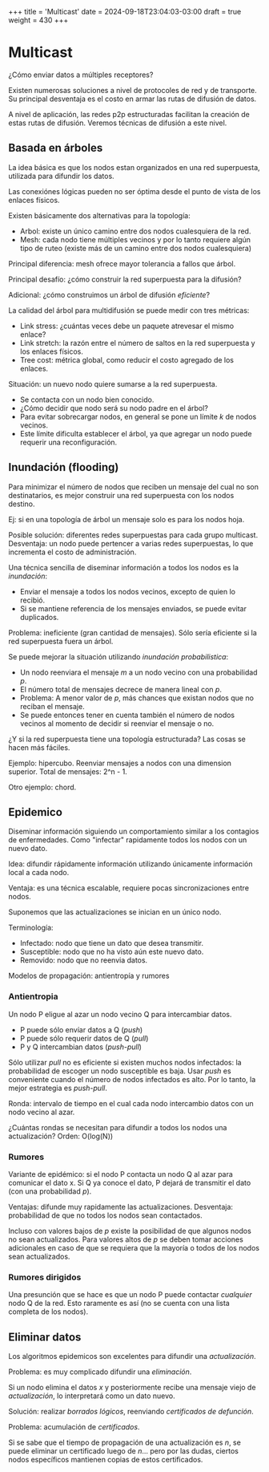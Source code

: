 +++
title = 'Multicast'
date = 2024-09-18T23:04:03-03:00
draft = true
weight = 430 
+++

# Multicast

¿Cómo enviar datos a múltiples receptores?

Existen numerosas soluciones a nivel de protocoles de red y de transporte. Su principal desventaja es el costo en armar las rutas de difusión de datos.

A nivel de aplicación, las redes p2p estructuradas facilitan la creación de estas rutas de difusión. Veremos técnicas de difusión a este nivel.

## Basada en árboles

La idea básica es que los nodos estan organizados en una red superpuesta, utilizada para difundir los datos.

Las conexiónes lógicas pueden no ser óptima desde el punto de vista de los enlaces físicos.

Existen básicamente dos alternativas para la topología:

- Arbol: existe un único camino entre dos nodos cualesquiera de la red.
- Mesh: cada nodo tiene múltiples vecinos y por lo tanto requiere algún tipo de ruteo (existe más de un camino entre dos nodos cualesquiera)

Principal diferencia: mesh ofrece mayor tolerancia a fallos que árbol.

Principal desafío: ¿cómo construir la red superpuesta para la difusión?

Adicional: ¿cómo construimos un árbol de difusión *eficiente*?

La calidad del árbol para multidifusión se puede medir con tres métricas:

- Link stress: ¿cuántas veces debe un paquete atrevesar el mismo enlace?
- Link stretch: la razón entre el número de saltos en la red superpuesta y los enlaces físicos.
- Tree cost: métrica global, como reducir el costo agregado de los enlaces.

Situación: un nuevo nodo quiere sumarse a la red superpuesta.

- Se contacta con un nodo bien conocido.
- ¿Cómo decidir que nodo será su nodo padre en el árbol?
- Para evitar sobrecargar nodos, en general se pone un límite _k_ de nodos vecinos.
- Este límite dificulta establecer el árbol, ya que agregar un nodo puede requerir una reconfiguración.

## Inundación (flooding)

Para minimizar el número de nodos que reciben un mensaje del cual no son destinatarios, es mejor construir una red superpuesta con los nodos destino.

Ej: si en una topología de árbol un mensaje solo es para los nodos hoja.

Posible solución: diferentes redes superpuestas para cada grupo multicast. Desventaja: un nodo puede pertencer a varias redes superpuestas, lo que incrementa el costo de administración.

Una técnica sencilla de diseminar información a todos los nodos es la *inundación*:

- Enviar el mensaje a todos los nodos vecinos, excepto de quien lo recibió.
- Si se mantiene referencia de los mensajes enviados, se puede evitar duplicados.

Problema: ineficiente (gran cantidad de mensajes). Sólo sería eficiente si la red superpuesta fuera un árbol.

Se puede mejorar la situación utilizando *inundación probabilistica*:

- Un nodo reenviara el mensaje _m_ a un nodo vecino con una probabilidad _p_.
- El número total de mensajes decrece de manera lineal con _p_.
- Problema: A menor valor de _p_, más chances que existan nodos que no reciban el mensaje.
- Se puede entonces tener en cuenta también el número de nodos vecinos al momento de decidir si reenviar el mensaje o no.

¿Y si la red superpuesta tiene una topología estructurada? Las cosas se hacen más fáciles.

Ejemplo: hipercubo. Reenviar mensajes a nodos con una dimension superior. Total de mensajes: 2^n - 1.

Otro ejemplo: chord.

## Epidemico

Diseminar información siguiendo un comportamiento similar a los contagios de enfermedades. Como "infectar" rapidamente todos los nodos con un nuevo dato.

Idea: difundir rápidamente información utilizando únicamente información local a cada nodo.

Ventaja: es una técnica escalable, requiere pocas sincronizaciones entre nodos.

Suponemos que las actualizaciones se inician en un único nodo.

Terminología:

- Infectado: nodo que tiene un dato que desea transmitir.
- Susceptible: nodo que no ha visto aún este nuevo dato.
- Removido: nodo que no reenvia datos.

Modelos de propagación: antientropía y rumores

### Antientropia

Un nodo P eligue al azar un nodo vecino Q para intercambiar datos.

- P puede sólo envíar datos a Q (*push*)
- P puede sólo requerir datos de Q (*pull*)
- P y Q intercambian datos (*push-pull*)

Sólo utilizar *pull* no es eficiente si existen muchos nodos infectados: la probabilidad de escoger un nodo susceptible es baja. Usar *push* es conveniente cuando el número de nodos infectados es alto. Por lo tanto, la mejor estrategia es *push-pull*.

Ronda: intervalo de tiempo en el cual cada nodo intercambio datos con un nodo vecino al azar.

¿Cuántas rondas se necesitan para difundir a todos los nodos una actualización? Orden: O(log(N))

### Rumores

Variante de epidémico: si el nodo P contacta un nodo Q al azar para comunicar el dato x. Si Q ya conoce el dato, P dejará de transmitir el dato (con una probabilidad *p*).

Ventajas: difunde muy rapidamente las actualizaciones.
Desventaja: probabilidad de que no todos los nodos sean contactados.

Incluso con valores bajos de *p* existe la posibilidad de que algunos nodos no sean actualizados. Para valores altos de *p* se deben tomar acciones adicionales en caso de que se requiera que la mayoría o todos de los nodos sean actualizados.

### Rumores dirigidos

Una presunción que se hace es que un nodo P puede contactar _cualquier_ nodo Q de la red. Esto raramente es así (no se cuenta con una lista completa de los nodos).

## Eliminar datos

Los algoritmos epidemicos son excelentes para difundir una *actualización*.

Problema: es muy complicado difundir una *eliminación*.

Si un nodo elimina el datos *x* y posteriormente recibe una mensaje viejo de *actualización*, lo interpretará como un dato nuevo.

Solución: realizar *borrados lógicos*, reenviando *certificados de defunción*.

Problema: acumulación de *certificados*.

Si se sabe que el tiempo de propagación de una actualización es *n*, se puede eliminar un certificado luego de *n*... pero por las dudas, ciertos nodos específicos mantienen copias de estos certificados.




